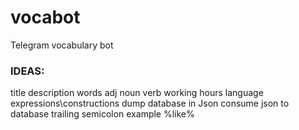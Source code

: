 # vocabot
Telegram vocabulary bot

### IDEAS:
title description
words adj noun verb
working hours
language expressions\constructions
dump database in Json
consume json to database
trailing semicolon
example %like%
